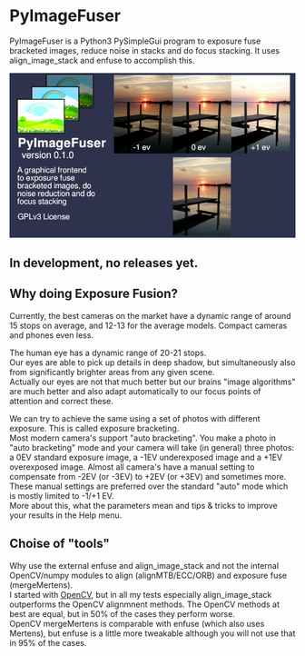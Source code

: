# PyImageFuser
PyImageFuser is a Python3 PySimpleGui program to exposure fuse bracketed images, reduce noise in stacks and do focus stacking. It uses align_image_stack and enfuse to accomplish this.

![splash](https://github.com/hvdwolf/PyImageFuser/raw/main/artwork/splash.png)

## In development, no releases yet.

## Why doing Exposure Fusion?

Currently, the best cameras on the market have a dynamic range of around 15 stops on average, and 12-13 for the average models.
Compact cameras and phones even less.  

The human eye has a dynamic range of 20-21 stops.  
Our eyes are able to pick up details in deep shadow, but simultaneously also from significantly brighter areas from any given scene.  
Actually our eyes are not that much better but our brains "image algorithms" are much better and also adapt automatically to our focus points of attention and correct these.  

We can try to achieve the same using a set of photos with different exposure. This is called exposure bracketing.  
Most modern camera's support "auto bracketing". You make a photo in "auto bracketing" mode and your camera will take (in general) three photos: a 0EV standard exposure image, a -1EV underexposed image and a +1EV overexposed image.
Almost all camera's have a manual setting to compensate from -2EV (or -3EV) to +2EV (or +3EV) and sometimes more.
These manual settings are preferred over the standard "auto" mode which is mostly limited to -1/+1 EV.  
More about this, what the parameters mean and tips & tricks to improve your results in the Help menu.

## Choise of "tools"
Why use the external enfuse and align_image_stack and not the internal OpenCV/numpy modules to align (alignMTB/ECC/ORB) and exposure fuse (mergeMertens).  
I started with [OpenCV](https://github.com/hvdwolf/PyImageFuser/tree/opencv), but in all my tests especially align_image_stack outperforms the OpenCV alignmnent methods. The OpenCV methods at best are equal, but in 50% of the cases they perform worse.  
OpenCV mergeMertens is comparable with enfuse (which also uses Mertens), but enfuse is a little more tweakable although you will not use that in 95% of the cases.

